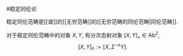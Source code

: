 #稳定同伦论 

稳定同伦范畴是[[谱]]的[[无穷范畴]]的[[无穷范畴的同伦范畴|同伦范畴]].


对于稳定同伦范畴中的对象 $X,Y$, 有分次态射对象 $[X,Y]_\bullet\in\mathsf {Ab}^{\mathbb{Z}}$,
$$
[X,Y]_n := [X,\Sigma^{-n}Y].
$$
